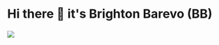 # Hi there 👋 it's Brighton Barevo (BB) 
<h3 style="align:Center;">
  <img src="https://media.giphy.com/media/k9ubdyiX9kqRlmlweG/giphy.gif">
</h3>

